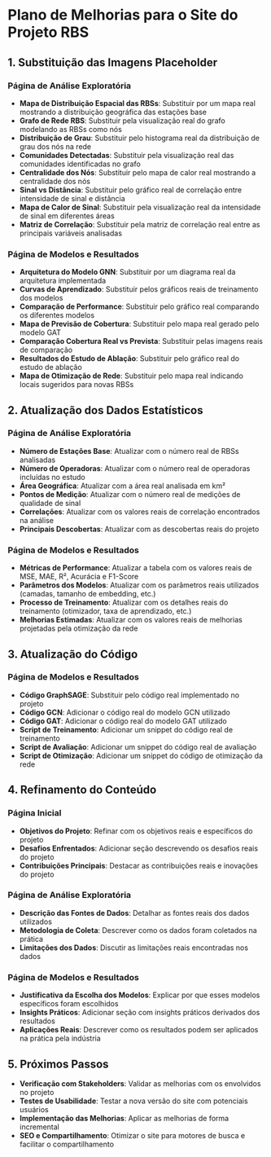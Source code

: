# Plano de Melhorias para o Site do Projeto RBS

## 1. Substituição das Imagens Placeholder

### Página de Análise Exploratória
- **Mapa de Distribuição Espacial das RBSs**: Substituir por um mapa real mostrando a distribuição geográfica das estações base
- **Grafo de Rede RBS**: Substituir pela visualização real do grafo modelando as RBSs como nós
- **Distribuição de Grau**: Substituir pelo histograma real da distribuição de grau dos nós na rede
- **Comunidades Detectadas**: Substituir pela visualização real das comunidades identificadas no grafo
- **Centralidade dos Nós**: Substituir pelo mapa de calor real mostrando a centralidade dos nós
- **Sinal vs Distância**: Substituir pelo gráfico real de correlação entre intensidade de sinal e distância
- **Mapa de Calor de Sinal**: Substituir pela visualização real da intensidade de sinal em diferentes áreas
- **Matriz de Correlação**: Substituir pela matriz de correlação real entre as principais variáveis analisadas

### Página de Modelos e Resultados
- **Arquitetura do Modelo GNN**: Substituir por um diagrama real da arquitetura implementada
- **Curvas de Aprendizado**: Substituir pelos gráficos reais de treinamento dos modelos
- **Comparação de Performance**: Substituir pelo gráfico real comparando os diferentes modelos
- **Mapa de Previsão de Cobertura**: Substituir pelo mapa real gerado pelo modelo GAT
- **Comparação Cobertura Real vs Prevista**: Substituir pelas imagens reais de comparação
- **Resultados do Estudo de Ablação**: Substituir pelo gráfico real do estudo de ablação
- **Mapa de Otimização de Rede**: Substituir pelo mapa real indicando locais sugeridos para novas RBSs

## 2. Atualização dos Dados Estatísticos

### Página de Análise Exploratória
- **Número de Estações Base**: Atualizar com o número real de RBSs analisadas
- **Número de Operadoras**: Atualizar com o número real de operadoras incluídas no estudo
- **Área Geográfica**: Atualizar com a área real analisada em km²
- **Pontos de Medição**: Atualizar com o número real de medições de qualidade de sinal
- **Correlações**: Atualizar com os valores reais de correlação encontrados na análise
- **Principais Descobertas**: Atualizar com as descobertas reais do projeto

### Página de Modelos e Resultados
- **Métricas de Performance**: Atualizar a tabela com os valores reais de MSE, MAE, R², Acurácia e F1-Score
- **Parâmetros dos Modelos**: Atualizar com os parâmetros reais utilizados (camadas, tamanho de embedding, etc.)
- **Processo de Treinamento**: Atualizar com os detalhes reais do treinamento (otimizador, taxa de aprendizado, etc.)
- **Melhorias Estimadas**: Atualizar com os valores reais de melhorias projetadas pela otimização da rede

## 3. Atualização do Código

### Página de Modelos e Resultados
- **Código GraphSAGE**: Substituir pelo código real implementado no projeto
- **Código GCN**: Adicionar o código real do modelo GCN utilizado
- **Código GAT**: Adicionar o código real do modelo GAT utilizado
- **Script de Treinamento**: Adicionar um snippet do código real de treinamento
- **Script de Avaliação**: Adicionar um snippet do código real de avaliação
- **Script de Otimização**: Adicionar um snippet do código de otimização da rede

## 4. Refinamento do Conteúdo

### Página Inicial
- **Objetivos do Projeto**: Refinar com os objetivos reais e específicos do projeto
- **Desafios Enfrentados**: Adicionar seção descrevendo os desafios reais do projeto
- **Contribuições Principais**: Destacar as contribuições reais e inovações do projeto

### Página de Análise Exploratória
- **Descrição das Fontes de Dados**: Detalhar as fontes reais dos dados utilizados
- **Metodologia de Coleta**: Descrever como os dados foram coletados na prática
- **Limitações dos Dados**: Discutir as limitações reais encontradas nos dados

### Página de Modelos e Resultados
- **Justificativa da Escolha dos Modelos**: Explicar por que esses modelos específicos foram escolhidos
- **Insights Práticos**: Adicionar seção com insights práticos derivados dos resultados
- **Aplicações Reais**: Descrever como os resultados podem ser aplicados na prática pela indústria

## 5. Próximos Passos

- **Verificação com Stakeholders**: Validar as melhorias com os envolvidos no projeto
- **Testes de Usabilidade**: Testar a nova versão do site com potenciais usuários
- **Implementação das Melhorias**: Aplicar as melhorias de forma incremental
- **SEO e Compartilhamento**: Otimizar o site para motores de busca e facilitar o compartilhamento 